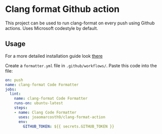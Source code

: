 # Clang format Github action

This project can be used to run clang-format on every push using Github actions. Uses Microsoft codestyle by default.

## Usage

For a more detailed installation guide look [there](https://github.com/MarvinJWendt/run-node-formatter/wiki)

Create a `formatter.yml` file in `.github/workflows/`.
Paste this code into the file:

```yml
on: push
name: clang-format Code Formatter
jobs:
  lint:
    name: clang-format Code Formatter
    runs-on: ubuntu-latest
    steps:
    - name: Clang Code Formatter
      uses: joaomarcosth9/clang-format-action
      env:
        GITHUB_TOKEN: ${{ secrets.GITHUB_TOKEN }}
```
